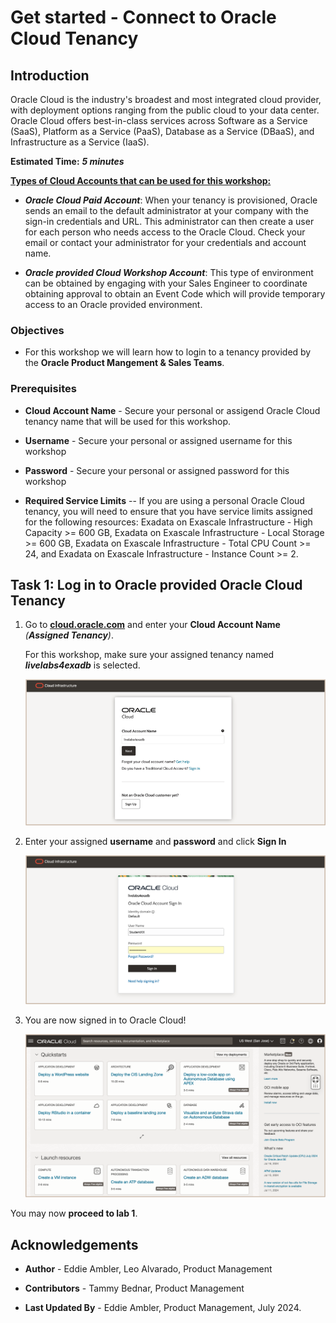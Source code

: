 # Get started - Connect to Oracle Cloud Tenancy


## **Introduction**

Oracle Cloud is the industry's broadest and most integrated cloud provider, with deployment options ranging from the public cloud to your data center. Oracle Cloud offers best-in-class services across Software as a Service (SaaS), Platform as a Service (PaaS), Database as a Service (DBaaS), and Infrastructure as a Service (IaaS).

**Estimated Time:** ***5 minutes***

<u>**Types of Cloud Accounts that can be used for this workshop:**</u>

   * ***Oracle Cloud Paid Account***: When your tenancy is provisioned, Oracle sends an email to the default administrator at your company with the sign-in credentials and URL. This administrator can then create a user for each person who needs access to the Oracle Cloud. Check your email or contact your administrator for your credentials and account name.

   * ***Oracle provided Cloud Workshop Account***: This type of environment can be obtained by engaging with your Sales Engineer to coordinate obtaining approval to obtain an Event Code which will provide temporary access to an Oracle provided environment.



<!-- Watch the video below for a quick walk-through of the lab.
[Create Oracle Database](youtube:JJ4Wx0l0gkc)
-->
### **Objectives**

-   For this workshop we will learn how to login to a tenancy provided by the **Oracle Product Mangement & Sales Teams**. 


### **Prerequisites**

* **Cloud Account Name** - Secure your personal or assigend Oracle Cloud tenancy name that will be used for this workshop.

* **Username** - Secure your personal or assigned username for this workshop

* **Password** - Secure your personal or assigned password for this workshop

* **Required Service Limits** -- If you are using a personal Oracle Cloud tenancy, you will need to ensure that you have service limits assigned for the following resources: Exadata on Exascale Infrastructure - High Capacity >= 600 GB, Exadata on Exascale Infrastructure - Local Storage >= 600 GB, Exadata on Exascale Infrastructure - Total CPU Count >= 24, and Exadata on Exascale Infrastructure - Instance Count >= 2. 


## Task 1: Log in to Oracle provided Oracle Cloud Tenancy

1. Go to [<u>**cloud.oracle.com**</u>](https://cloud.oracle.com/?region=us-sanjose-1&tenant=livelabs4exadb) and enter your **Cloud Account Name** *(**Assigned Tenancy**)*. 
   
   For this workshop, make sure your assigned tenancy named ***livelabs4exadb*** is selected. 
   

   ![ocw set cloud tenancy](./images/ocw-set-livelabs-tenancy.png " ")


2. Enter your assigned **username** and **password** and click **Sign In** 

   ![ocw livelabs tenancy sign-in](./images/ocw-livelabs-tenancy-sign-in.png " ")

3. You are now signed in to Oracle Cloud! 
   
   ![oci login landing page](./images/oci-login-landing-page.png " ")



You may now **proceed to lab 1**.


## Acknowledgements

* **Author** - Eddie Ambler, Leo Alvarado, Product Management

* **Contributors** - Tammy Bednar, Product Management

* **Last Updated By** - Eddie Ambler, Product Management, July 2024.
